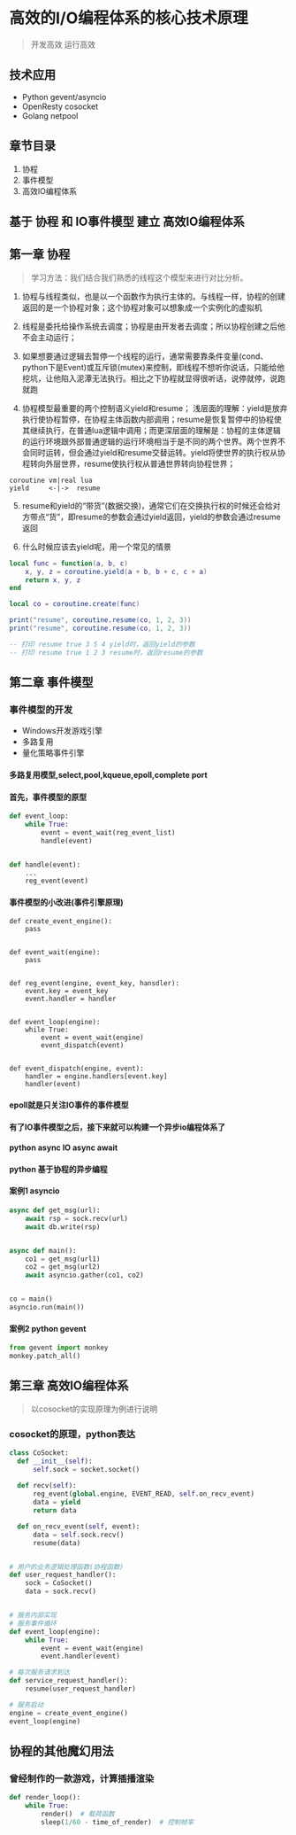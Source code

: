 # 高效的I/O编程体系的核心技术原理
> 开发高效
> 运行高效

## 技术应用
* Python gevent/asyncio
* OpenResty cosocket
* Golang netpool

## 章节目录
1. 协程
2. 事件模型
3. 高效IO编程体系


## 基于 协程 和 IO事件模型 建立 高效IO编程体系


## 第一章 协程

> 学习方法：我们结合我们熟悉的线程这个模型来进行对比分析。

1. 协程与线程类似，也是以一个函数作为执行主体的。与线程一样，协程的创建返回的是一个协程对象；这个协程对象可以想象成一个实例化的虚拟机

2. 线程是委托给操作系统去调度；协程是由开发者去调度；所以协程创建之后他不会主动运行；

3. 如果想要通过逻辑去暂停一个线程的运行，通常需要靠条件变量(cond、python下是Event)或互斥锁(mutex)来控制，即线程不想听你说话，只能给他挖坑，让他陷入泥潭无法执行。相比之下协程就显得很听话，说停就停，说跑就跑

4. 协程模型最重要的两个控制语义yield和resume；
浅层面的理解：yield是放弃执行使协程暂停，在协程主体函数内部调用；resume是恢复暂停中的协程使其继续执行，在普通lua逻辑中调用；而更深层面的理解是：协程的主体逻辑的运行环境跟外部普通逻辑的运行环境相当于是不同的两个世界。两个世界不会同时运转，但会通过yield和resume交替运转。yield将使世界的执行权从协程转向外层世界，resume使执行权从普通世界转向协程世界；
```
coroutine vm|real lua
yield     <-|->  resume
```

5. resume和yield的“带货”(数据交换)，通常它们在交换执行权的时候还会给对方带点“货”，即resume的参数会通过yield返回，yield的参数会通过resume返回

6. 什么时候应该去yield呢，用一个常见的情景

```lua
local func = function(a, b, c)
    x, y, z = coroutine.yield(a + b, b + c, c + a)
    return x, y, z
end

local co = coroutine.create(func)

print("resume", coroutine.resume(co, 1, 2, 3))
print("resume", coroutine.resume(co, 1, 2, 3))

-- 打印 resume true 3 5 4 yield时，返回yield的参数
-- 打印 resume true 1 2 3 resume时，返回resume的参数
```


## 第二章 事件模型

### 事件模型的开发
* Windows开发游戏引擎
* 多路复用
* 量化策略事件引擎


#### 多路复用模型,select,pool,kqueue,epoll,complete port

#### 首先，事件模型的原型

```python
def event_loop:
    while True:
        event = event_wait(reg_event_list)
        handle(event)


def handle(event):
    ...
    reg_event(event)

```

#### 事件模型的小改进(事件引擎原理)
```
def create_event_engine():
    pass


def event_wait(engine):
    pass


def reg_event(engine, event_key, hansdler):
    event.key = event_key
    event.handler = handler


def event_loop(engine):
    while True:
        event = event_wait(engine)
        event_dispatch(event)


def event_dispatch(engine, event):
    handler = engine.handlers[event.key]
    handler(event)
```


#### epoll就是只关注IO事件的事件模型
#### 有了IO事件模型之后，接下来就可以构建一个异步io编程体系了


#### python async IO async await

#### python 基于协程的异步编程

#### 案例1 asyncio
```python
async def get_msg(url):
    await rsp = sock.recv(url)
    await db.write(rsp)


async def main():
    co1 = get_msg(url1)
    co2 = get_msg(url2)
    await asyncio.gather(co1, co2)


co = main()
asyncio.run(main())

```

#### 案例2 python gevent
```python
from gevent import monkey
monkey.patch_all()
```


## 第三章 高效IO编程体系
> 以cosocket的实现原理为例进行说明

### cosocket的原理，python表达
```python
class CoSocket:
  def __init__(self):
      self.sock = socket.socket()
  
  def recv(self):
      reg_event(global.engine, EVENT_READ, self.on_recv_event)
      data = yield
      return data

  def on_recv_event(self, event):
      data = self.sock.recv()
      resume(data)


# 用户的业务逻辑处理函数(协程函数)
def user_request_handler():
    sock = CoSocket()
    data = sock.recv()


# 服务内部实现
# 服务事件循环
def event_loop(engine):
    while True:
        event = event_wait(engine)
        event.handler(event)

# 每次服务请求到达
def service_request_handler():
    resume(user_request_handler)

# 服务启动
engine = create_event_engine()
event_loop(engine)

```

## 协程的其他魔幻用法
### 曾经制作的一款游戏，计算插播渲染
```python
def render_loop():
    while True:
        render()  # 载荷函数
        sleep(1/60 - time_of_render)  # 控制帧率
```
